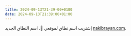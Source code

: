 ```yaml
---
title: 2024-09-13T21-39-00+0100
date: 2024-09-13T21:39:00+01:00
---
```

إشتريت اسم نطاق لموقعي 🥳. اسم النطاق الجديد [nakibrayan.com](https://nakibrayan.com/ar).
